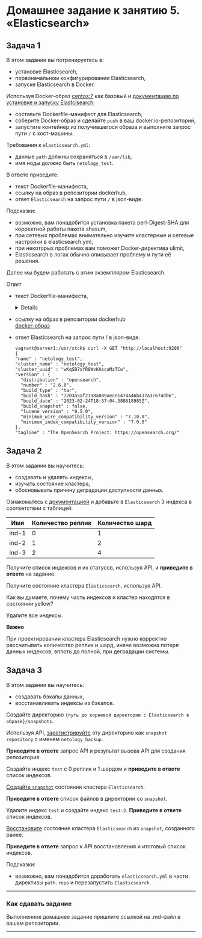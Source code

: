 # Домашнее задание к занятию 5. «Elasticsearch»## Задача 1В этом задании вы потренируетесь в:- установке Elasticsearch,- первоначальном конфигурировании Elasticsearch,- запуске Elasticsearch в Docker.Используя Docker-образ [centos:7](https://hub.docker.com/_/centos) как базовый и [документацию по установке и запуску Elastcisearch](https://www.elastic.co/guide/en/elasticsearch/reference/current/targz.html):- составьте Dockerfile-манифест для Elasticsearch,- соберите Docker-образ и сделайте `push` в ваш docker.io-репозиторий,- запустите контейнер из получившегося образа и выполните запрос пути `/` c хост-машины.Требования к `elasticsearch.yml`:- данные `path` должны сохраняться в `/var/lib`,- имя ноды должно быть `netology_test`.В ответе приведите:- текст Dockerfile-манифеста,- ссылку на образ в репозитории dockerhub,- ответ `Elasticsearch` на запрос пути `/` в json-виде.Подсказки:- возможно, вам понадобится установка пакета perl-Digest-SHA для корректной работы пакета shasum,- при сетевых проблемах внимательно изучите кластерные и сетевые настройки в elasticsearch.yml,- при некоторых проблемах вам поможет Docker-директива ulimit,- Elasticsearch в логах обычно описывает проблему и пути её решения.Далее мы будем работать с этим экземпляром Elasticsearch.*Ответ** текст Dockerfile-манифеста,    <details>    ```shell    FROM centos:7    EXPOSE 9200    ENV TZ=Europe/Moscow    MAINTAINER gsmik    RUN yum install java-11-openjdk-devel -y    RUN yum install wget -y    RUN yum install unzip -y    RUN wget https://artifacts.opensearch.org/releases/bundle/opensearch/2.6.0/opensearch-2.6.0-linux-x64.tar.gz    RUN tar -xzf opensearch-2.6.0-linux-x64.tar.gz    ENV OS_JAVA_HOME=/opensearch-2.6.0/jdk/    ENV OS_HOME=/opensearch-2.6.0    COPY opensearch.yml /opensearch-2.6.0/config/    RUN groupadd opensearch && useradd -g opensearch opensearch    RUN mkdir /var/lib/logs    RUN chown opensearch:opensearch /var/lib/logs    RUN mkdir /var/lib/data    RUN chown opensearch:opensearch /var/lib/data    RUN mkdir -p "/opt/opensearch-2.6.0/snapshots"    RUN chown -R opensearch:opensearch /opt/opensearch-2.6.0/snapshots    RUN chown -R opensearch:opensearch /opensearch-2.6.0/    USER opensearch    CMD "${OS_HOME}/bin/opensearch"    ```    </details>* ссылку на образ в репозитории dockerhub\[docker-образ](https://hub.docker.com/repository/docker/gsmik/openserver2_6_0-centos7/general)* ответ Elasticsearch на запрос пути / в json-виде.  ```shell  vagrant@server1:/usr/stck$ curl -X GET "http://localhost:9200"  {  "name" : "netology_test",  "cluster_name" : "netology_test",  "cluster_uuid" : "wKqSB7sYR8WvKAscaMzTCw",  "version" : {    "distribution" : "opensearch",    "number" : "2.6.0",    "build_type" : "tar",    "build_hash" : "7203a5af21a8a009aece1474446b437a3c674db6",    "build_date" : "2023-02-24T18:57:04.388618985Z",    "build_snapshot" : false,    "lucene_version" : "9.5.0",    "minimum_wire_compatibility_version" : "7.10.0",    "minimum_index_compatibility_version" : "7.0.0"  },  "tagline" : "The OpenSearch Project: https://opensearch.org/"  ```## Задача 2В этом задании вы научитесь:- создавать и удалять индексы,- изучать состояние кластера,- обосновывать причину деградации доступности данных.Ознакомьтесь с [документацией](https://www.elastic.co/guide/en/elasticsearch/reference/current/indices-create-index.html) и добавьте в `Elasticsearch` 3 индекса в соответствии с таблицей:| Имя | Количество реплик | Количество шард ||-----|-------------------|-----------------|| ind-1| 0 | 1 || ind-2 | 1 | 2 || ind-3 | 2 | 4 |Получите список индексов и их статусов, используя API, и **приведите в ответе** на задание.Получите состояние кластера `Elasticsearch`, используя API.Как вы думаете, почему часть индексов и кластер находятся в состоянии yellow?Удалите все индексы.**Важно**При проектировании кластера Elasticsearch нужно корректно рассчитывать количество реплик и шард,иначе возможна потеря данных индексов, вплоть до полной, при деградации системы.## Задача 3В этом задании вы научитесь:- создавать бэкапы данных,- восстанавливать индексы из бэкапов.Создайте директорию `{путь до корневой директории с Elasticsearch в образе}/snapshots`.Используя API, [зарегистрируйте](https://www.elastic.co/guide/en/elasticsearch/reference/current/snapshots-register-repository.html#snapshots-register-repository) эту директорию как `snapshot repository` c именем `netology_backup`.**Приведите в ответе** запрос API и результат вызова API для создания репозитория.Создайте индекс `test` с 0 реплик и 1 шардом и **приведите в ответе** список индексов.[Создайте `snapshot`](https://www.elastic.co/guide/en/elasticsearch/reference/current/snapshots-take-snapshot.html) состояния кластера `Elasticsearch`.**Приведите в ответе** список файлов в директории со `snapshot`.Удалите индекс `test` и создайте индекс `test-2`. **Приведите в ответе** список индексов.[Восстановите](https://www.elastic.co/guide/en/elasticsearch/reference/current/snapshots-restore-snapshot.html) состояниекластера `Elasticsearch` из `snapshot`, созданного ранее. **Приведите в ответе** запрос к API восстановления и итоговый список индексов.Подсказки:- возможно, вам понадобится доработать `elasticsearch.yml` в части директивы `path.repo` и перезапустить `Elasticsearch`.---### Как cдавать заданиеВыполненное домашнее задание пришлите ссылкой на .md-файл в вашем репозитории.---
